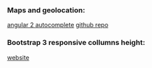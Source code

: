 ### Maps and geolocation:

[angular 2 autocomplete](https://www.npmjs.com/package/angular2-google-map-auto-complete)
[github repo](https://github.com/gabrielfeitosa/blood-donor/blob/8a78ab5aca3e91f6908695bbff9c99b338dbe5a4/Code/client/app/app.component.ts)

### Bootstrap 3 responsive collumns height:
[website](http://www.minimit.com/demos/bootstrap-3-responsive-columns-of-same-height)

